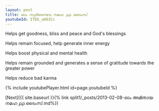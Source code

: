 ```yaml
---
layout: post
title: ഓം സ്വർബനവേ നമഹ ൧൧ ടൈംസ്
youtubeId: ITDG_uK63Cc
---
```

 
 
Helps get goodness, bliss and peace and God's blessings
 
Helps remain focused, help generate inner energy 
 
Helps boost physical and mental health 
 
Helps remain grounded and generates a sense of gratitude towards the greater power 
 
Helps reduce bad karma
 
 
 
 


{% include youtubePlayer.html id=page.youtubeId %}
 
[Next]({{ site.baseurl }}{% link  split1/_posts/2013-02-08-ഓം അമിതായ നമഹ ൧൧ ടൈംസ്.md%})
 
